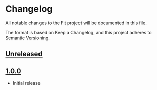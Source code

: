 # Changelog

All notable changes to the Fit project will be documented in this file.

The format is based on Keep a Changelog, and this project adheres to
Semantic Versioning.

## [Unreleased]

## [1.0.0]

* Initial release

[unreleased]: https://github.com/marijnvanwezel/reflection-file/compare/v1.0.0...HEAD
[1.0.0]: https://github.com/marijnvanwezel/reflection-file/releases/tag/v0.0.1
